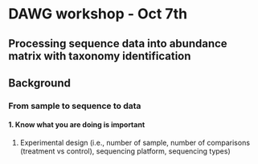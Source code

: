 # DAWG workshop - Oct 7th
## Processing sequence data into abundance matrix with taxonomy identification

## Background

### From sample to sequence to data
#### 1. Know what you are doing is important
1) Experimental design (i.e., number of sample, number of comparisons (treatment vs control), sequencing platform, sequencing types)
